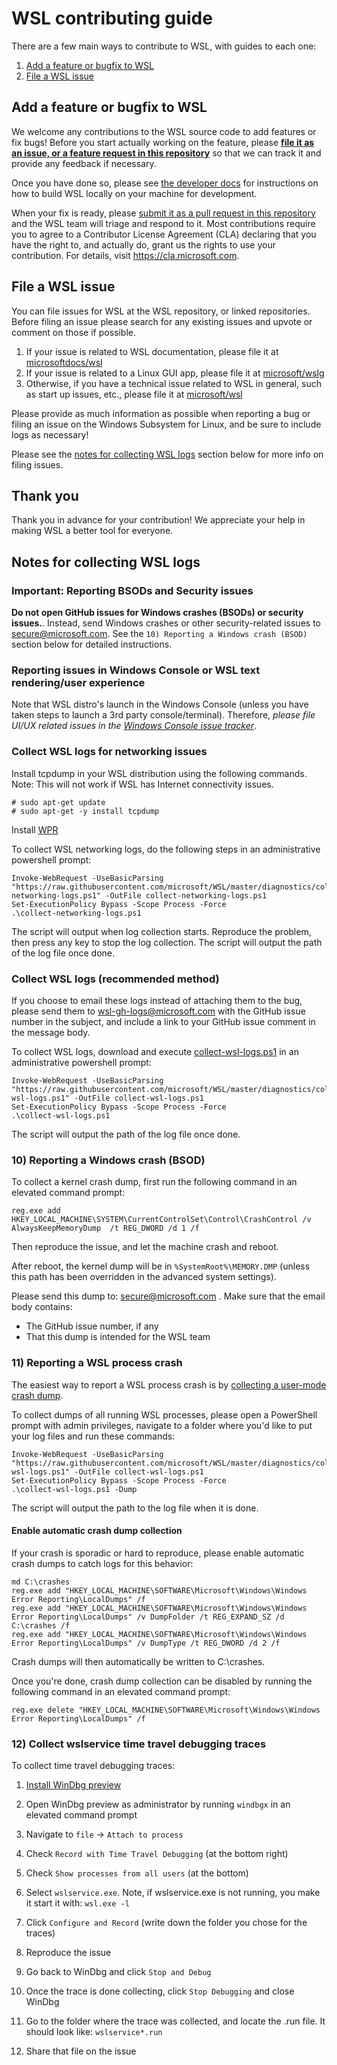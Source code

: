 # WSL contributing guide

There are a few main ways to contribute to WSL, with guides to each one:

1. [Add a feature or bugfix to WSL](#add-a-feature-or-bugfix-to-wsl)
2. [File a WSL issue](#file-a-wsl-issue)

## Add a feature or bugfix to WSL

We welcome any contributions to the WSL source code to add features or fix bugs! Before you start actually working on the feature, please **[file it as an issue, or a feature request in this repository](https://github.com/microsoft/WSL/issues)** so that we can track it and provide any feedback if necessary.

Once you have done so, please see [the developer docs](./doc/docs/dev-loop.md) for instructions on how to build WSL locally on your machine for development. 

When your fix is ready, please [submit it as a pull request in this repository](https://github.com/microsoft/WSL/pulls) and the WSL team will triage and respond to it. Most contributions require you to agree to a Contributor License Agreement (CLA) declaring that you have the right to, and actually do, grant us the rights to use your contribution. For details, visit https://cla.microsoft.com.

## File a WSL issue

You can file issues for WSL at the WSL repository, or linked repositories. Before filing an issue please search for any existing issues and upvote or comment on those if possible. 

1. If your issue is related to WSL documentation, please file it at [microsoftdocs/wsl](https://github.com/microsoftdocs/WSL/issues)
2. If your issue is related to a Linux GUI app, please file it at [microsoft/wslg](https://github.com/microsoft/wslg/issues)
3. Otherwise, if you have a technical issue related to WSL in general, such as start up issues, etc., please file it at [microsoft/wsl](https://github.com/microsoft/WSL/issues)

Please provide as much information as possible when reporting a bug or filing an issue on the Windows Subsystem for Linux, and be sure to include logs as necessary!

Please see the [notes for collecting WSL logs](#notes-for-collecting-wsl-logs) section below for more info on filing issues.

## Thank you

Thank you in advance for your contribution! We appreciate your help in making WSL a better tool for everyone.

## Notes for collecting WSL logs

### Important: Reporting BSODs and Security issues
**Do not open GitHub issues for Windows crashes (BSODs) or security issues.**. Instead, send Windows crashes or other security-related issues to secure@microsoft.com.
See the `10) Reporting a Windows crash (BSOD)` section below for detailed instructions.

### Reporting issues in Windows Console or WSL text rendering/user experience
Note that WSL distro's launch in the Windows Console (unless you have taken steps to launch a 3rd party console/terminal). Therefore, *please file UI/UX related issues in the [Windows Console issue tracker](https://github.com/microsoft/console)*.

### Collect WSL logs for networking issues

Install tcpdump in your WSL distribution using the following commands.
Note: This will not work if WSL has Internet connectivity issues.

```
# sudo apt-get update
# sudo apt-get -y install tcpdump
```

Install [WPR](https://learn.microsoft.com/windows-hardware/test/wpt/windows-performance-recorder)

To collect WSL networking logs, do the following steps in an administrative powershell prompt:

```
Invoke-WebRequest -UseBasicParsing "https://raw.githubusercontent.com/microsoft/WSL/master/diagnostics/collect-networking-logs.ps1" -OutFile collect-networking-logs.ps1
Set-ExecutionPolicy Bypass -Scope Process -Force
.\collect-networking-logs.ps1
```
The script will output when log collection starts. Reproduce the problem, then press any key to stop the log collection.
The script will output the path of the log file once done.

<!-- Preserving anchors -->
<div id="8-detailed-logs"></div>
<div id="9-networking-logs"></div>
<div id="8-collect-wsl-logs-recommended-method"></div>


### Collect WSL logs (recommended method)

If you choose to email these logs instead of attaching them to the bug, please send them to wsl-gh-logs@microsoft.com with the GitHub issue number in the subject, and include a link to your GitHub issue comment in the message body.

To collect WSL logs, download and execute [collect-wsl-logs.ps1](https://github.com/Microsoft/WSL/blob/master/diagnostics/collect-wsl-logs.ps1) in an administrative powershell prompt:

```
Invoke-WebRequest -UseBasicParsing "https://raw.githubusercontent.com/microsoft/WSL/master/diagnostics/collect-wsl-logs.ps1" -OutFile collect-wsl-logs.ps1
Set-ExecutionPolicy Bypass -Scope Process -Force
.\collect-wsl-logs.ps1
```
The script will output the path of the log file once done.

### 10) Reporting a Windows crash (BSOD)

To collect a kernel crash dump, first run the following command in an elevated command prompt:

```
reg.exe add HKEY_LOCAL_MACHINE\SYSTEM\CurrentControlSet\Control\CrashControl /v AlwaysKeepMemoryDump  /t REG_DWORD /d 1 /f
```

Then reproduce the issue, and let the machine crash and reboot.

After reboot, the kernel dump will be in `%SystemRoot%\MEMORY.DMP` (unless this path has been overridden in the advanced system settings).

Please send this dump to: secure@microsoft.com .
Make sure that the email body contains:

- The GitHub issue number, if any
- That this dump is intended for the WSL team

### 11) Reporting a WSL process crash

The easiest way to report a WSL process crash is by [collecting a user-mode crash dump](https://learn.microsoft.com/windows/win32/wer/collecting-user-mode-dumps).

To collect dumps of all running WSL processes, please open a PowerShell prompt with admin privileges, navigate to a folder where you'd like to put your log files and run these commands: 

```
Invoke-WebRequest -UseBasicParsing "https://raw.githubusercontent.com/microsoft/WSL/master/diagnostics/collect-wsl-logs.ps1" -OutFile collect-wsl-logs.ps1
Set-ExecutionPolicy Bypass -Scope Process -Force
.\collect-wsl-logs.ps1 -Dump
```

The script will output the path to the log file when it is done.

#### Enable automatic crash dump collection

If your crash is sporadic or hard to reproduce, please enable automatic crash dumps to catch logs for this behavior: 

```
md C:\crashes
reg.exe add "HKEY_LOCAL_MACHINE\SOFTWARE\Microsoft\Windows\Windows Error Reporting\LocalDumps" /f
reg.exe add "HKEY_LOCAL_MACHINE\SOFTWARE\Microsoft\Windows\Windows Error Reporting\LocalDumps" /v DumpFolder /t REG_EXPAND_SZ /d C:\crashes /f
reg.exe add "HKEY_LOCAL_MACHINE\SOFTWARE\Microsoft\Windows\Windows Error Reporting\LocalDumps" /v DumpType /t REG_DWORD /d 2 /f
```

Crash dumps will then automatically be written to C:\crashes.

Once you're done, crash dump collection can be disabled by running the following command in an elevated command prompt:

```
reg.exe delete "HKEY_LOCAL_MACHINE\SOFTWARE\Microsoft\Windows\Windows Error Reporting\LocalDumps" /f
```

### 12) Collect wslservice time travel debugging traces

To collect time travel debugging traces:

1) [Install WinDbg preview](https://apps.microsoft.com/store/detail/windbg-preview/9PGJGD53TN86?hl=en-us&gl=us&rtc=1)

2) Open WinDbg preview as administrator by running `windbgx` in an elevated command prompt

3) Navigate to `file` -> `Attach to process`

4) Check `Record with Time Travel Debugging` (at the bottom right)

4) Check `Show processes from all users` (at the bottom)

5) Select `wslservice.exe`. Note, if wslservice.exe is not running, you make it start it with: `wsl.exe -l`

6) Click `Configure and Record` (write down the folder you chose for the traces)

7) Reproduce the issue

8) Go back to WinDbg and click `Stop and Debug`

9) Once the trace is done collecting, click `Stop Debugging` and close WinDbg

10) Go to the folder where the trace was collected, and locate the .run file. It should look like: `wslservice*.run`

11) Share that file on the issue
